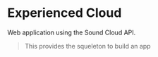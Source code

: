 Experienced Cloud
================

Web application using the Sound Cloud API.

> This provides the squeleton to build an app
